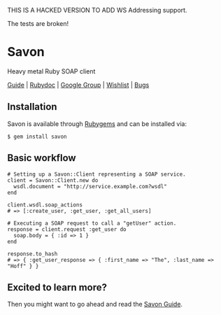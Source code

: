 THIS IS A HACKED VERSION TO ADD WS Addressing support.

The tests are broken!

Savon
=====

Heavy metal Ruby SOAP client

[Guide](http://rubiii.github.com/savon) | [Rubydoc](http://rubydoc.info/gems/savon) | [Google Group](http://groups.google.com/group/savon-soap) | [Wishlist](http://savon.uservoice.com) | [Bugs](http://github.com/rubiii/savon/issues)

Installation
------------

Savon is available through [Rubygems](http://rubygems.org/gems/savon) and can be installed via:

    $ gem install savon

Basic workflow
--------------

    # Setting up a Savon::Client representing a SOAP service.
    client = Savon::Client.new do
      wsdl.document = "http://service.example.com?wsdl"
    end

    client.wsdl.soap_actions
    # => [:create_user, :get_user, :get_all_users]

    # Executing a SOAP request to call a "getUser" action.
    response = client.request :get_user do
      soap.body = { :id => 1 }
    end

    response.to_hash
    # => { :get_user_response => { :first_name => "The", :last_name => "Hoff" } }

Excited to learn more?
----------------------

Then you might want to go ahead and read the [Savon Guide](http://rubiii.github.com/savon).
